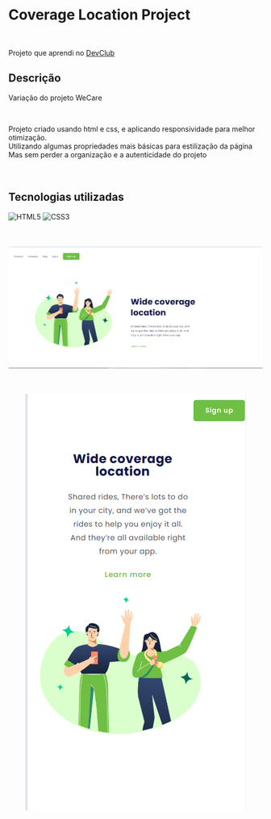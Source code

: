 <h1>Coverage Location Project</h1>

<br>
<p>Projeto que aprendi no <a href="https://rodolfomori.com.br/">DevClub</a></p>
<h2>Descrição</h2>
<P>Variação do projeto WeCare</P>
<br>
<p align="left">Projeto criado usando html e css, e aplicando responsividade para melhor otimização.<br> Utilizando algumas propriedades mais básicas para estilização da página<br>
Mas sem perder a organização e a autenticidade do projeto <br>


<br>
<br>
<h2>Tecnologias utilizadas</h2>

![HTML5](https://img.shields.io/badge/html5-%23E34F26.svg?style=for-the-badge&logo=html5&logoColor=white) ![CSS3](https://img.shields.io/badge/css3-%231572B6.svg?style=for-the-badge&logo=css3&logoColor=white)
<br>
<br>
<br>
<br>
<img src="https://github.com/PedroBrandaoSilva/Project-Website-Layout-Coverage-Location/blob/master/img/image.png?raw=true">
<br>
<br>
<br>
<p align="center" >
<img  src="https://github.com/PedroBrandaoSilva/Project-Website-Layout-Coverage-Location/blob/master/img/image-2.png?raw=true" >
</p>

